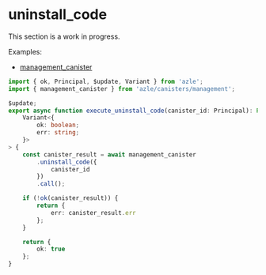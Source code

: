# uninstall_code

This section is a work in progress.

Examples:

-   [management_canister](https://github.com/demergent-labs/azle/tree/main/examples/management_canister)

```typescript
import { ok, Principal, $update, Variant } from 'azle';
import { management_canister } from 'azle/canisters/management';

$update;
export async function execute_uninstall_code(canister_id: Principal): Promise<
    Variant<{
        ok: boolean;
        err: string;
    }>
> {
    const canister_result = await management_canister
        .uninstall_code({
            canister_id
        })
        .call();

    if (!ok(canister_result)) {
        return {
            err: canister_result.err
        };
    }

    return {
        ok: true
    };
}
```
